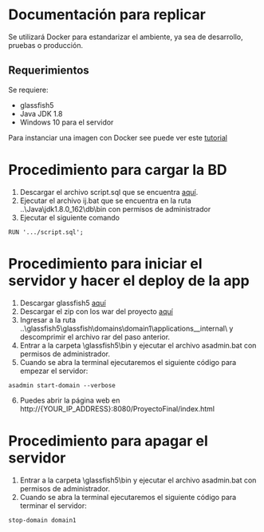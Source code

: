# Documentación para replicar
Se utilizará Docker para estandarizar el ambiente, ya sea de desarrollo, pruebas o producción.

## Requerimientos
Se requiere:
- glassfish5
- Java JDK 1.8
- Windows 10 para el servidor 

Para instanciar una imagen con Docker see puede ver este [tutorial](https://github.com/docker/labs/blob/master/windows/windows-containers/README.md)

# Procedimiento para cargar la BD
1. Descargar el archivo script.sql que se encuentra [aquí](https://github.com/Ingenieria-de-Software-2021-ITAM/405YesFound/blob/main/ProyectoFinal/script.sql).
2. Ejecutar el archivo ij.bat que se encuentra en la ruta ..\Java\jdk1.8.0_162\db\bin con permisos de administrador
3. Ejecutar el siguiente comando

```
RUN '.../script.sql';
```

# Procedimiento para iniciar el servidor y hacer el deploy de la app

1. Descargar glassfish5 [aquí](https://download.oracle.com/glassfish/5.0/release/index.html)
2. Descargar el zip con los war del proyecto [aquí](https://drive.google.com/file/d/1CLyUzMjUDQMgdmazkUWmzB14S9B57D3G/view?usp=sharing)
3. Ingresar a la ruta ..\glassfish5\glassfish\domains\domain1\applications\__internal\ y descomprimir el archivo rar del paso anterior.
4. Entrar a la carpeta \glassfish5\bin y ejecutar el archivo asadmin.bat con permisos de administrador.
5. Cuando se abra la terminal ejecutaremos el siguiente código para empezar el servidor:
```
asadmin start-domain --verbose
```
6. Puedes abrir la página web en http://{YOUR_IP_ADDRESS}:8080/ProyectoFinal/index.html

# Procedimiento para apagar el servidor

1. Entrar a la carpeta \glassfish5\bin y ejecutar el archivo asadmin.bat con permisos de administrador.
2. Cuando se abra la terminal ejecutaremos el siguiente código para terminar el servidor:
```
stop-domain domain1
```


